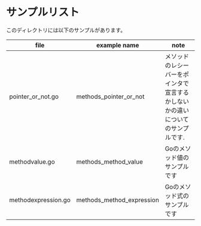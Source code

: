 # サンプルリスト

このディレクトリには以下のサンプルがあります。

|file|example name|note|
|----|------------|----|
|pointer\_or\_not.go|methods\_pointer\_or\_not|メソッドのレシーバーをポインタで宣言するかしないかの違いについてのサンプルです.|
|methodvalue.go|methods\_method\_value|Goのメソッド値のサンプルです|
|methodexpression.go|methods\_method\_expression|Goのメソッド式のサンプルです|
